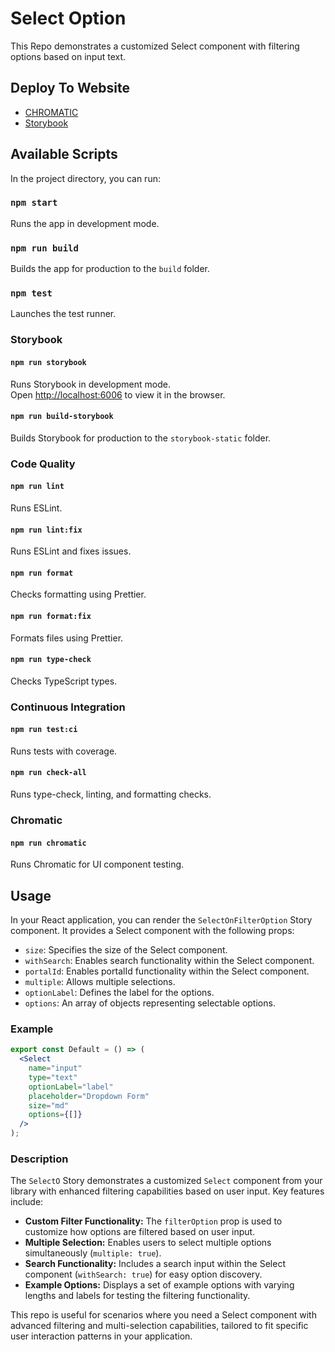 # Select Option

This Repo demonstrates a customized Select component with filtering options based on input text.

## Deploy To Website

- [CHROMATIC](https://www.chromatic.com/component?appId=6691f8d852b1d32f0c8c5a01&csfId=form-select--select-option-label&buildNumber=3&k=6691ffbf6f3d377867f41c2b-1200px-interactive-true&h=20&b=-2)
- [Storybook](https://select-option-beta.vercel.app/)

## Available Scripts

In the project directory, you can run:

### `npm start`

Runs the app in development mode.

### `npm run build`

Builds the app for production to the `build` folder.

### `npm test`

Launches the test runner.

### Storybook

#### `npm run storybook`

Runs Storybook in development mode.\
Open [http://localhost:6006](http://localhost:6006) to view it in the browser.

#### `npm run build-storybook`

Builds Storybook for production to the `storybook-static` folder.

### Code Quality

#### `npm run lint`

Runs ESLint.

#### `npm run lint:fix`

Runs ESLint and fixes issues.

#### `npm run format`

Checks formatting using Prettier.

#### `npm run format:fix`

Formats files using Prettier.

#### `npm run type-check`

Checks TypeScript types.

### Continuous Integration

#### `npm run test:ci`

Runs tests with coverage.

#### `npm run check-all`

Runs type-check, linting, and formatting checks.

### Chromatic

#### `npm run chromatic`

Runs Chromatic for UI component testing.

## Usage

In your React application, you can render the `SelectOnFilterOption` Story component. It provides a Select component with the following props:

- `size`: Specifies the size of the Select component.
- `withSearch`: Enables search functionality within the Select component.
- `portalId`: Enables portalId functionality within the Select component.
- `multiple`: Allows multiple selections.
- `optionLabel`: Defines the label for the options.
- `options`: An array of objects representing selectable options.

### Example

```jsx
export const Default = () => (
  <Select
    name="input"
    type="text"
    optionLabel="label"
    placeholder="Dropdown Form"
    size="md"
    options={[]}
  />
);
```

### Description

The `SelectO` Story demonstrates a customized `Select` component from your library with enhanced filtering capabilities based on user input. Key features include:

- **Custom Filter Functionality:** The `filterOption` prop is used to customize how options are filtered based on user input.
- **Multiple Selection:** Enables users to select multiple options simultaneously (`multiple: true`).
- **Search Functionality:** Includes a search input within the Select component (`withSearch: true`) for easy option discovery.
- **Example Options:** Displays a set of example options with varying lengths and labels for testing the filtering functionality.

This repo is useful for scenarios where you need a Select component with advanced filtering and multi-selection capabilities, tailored to fit specific user interaction patterns in your application.
